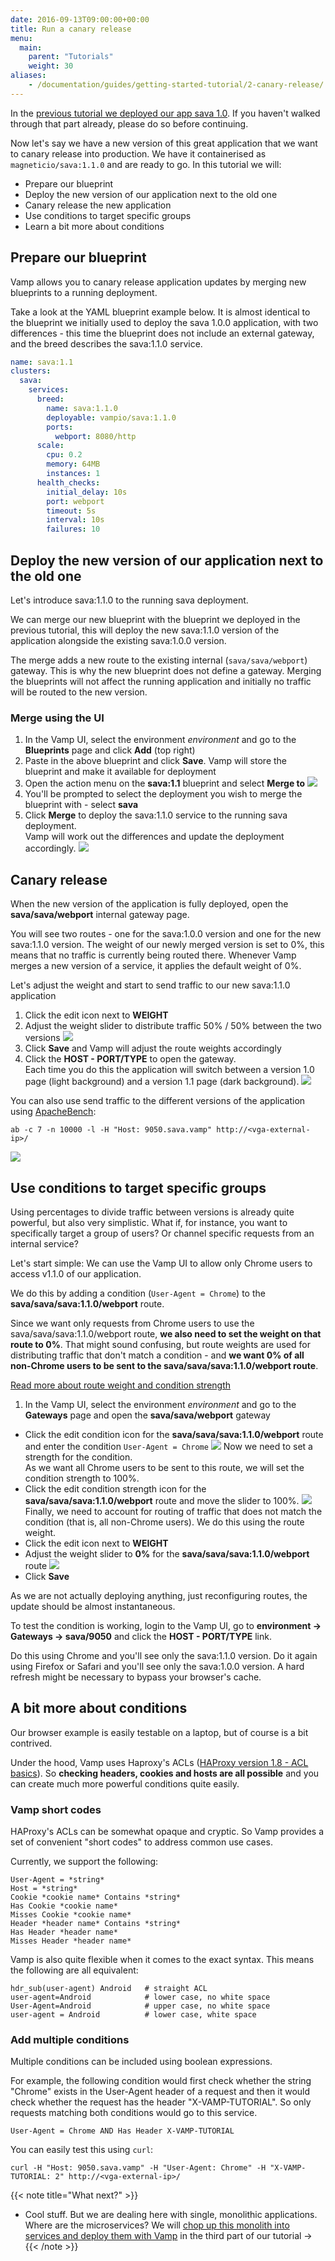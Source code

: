 ```yaml
---
date: 2016-09-13T09:00:00+00:00
title: Run a canary release
menu:
  main:
    parent: "Tutorials"
    weight: 30
aliases:
    - /documentation/guides/getting-started-tutorial/2-canary-release/
---
```


In the [previous tutorial we deployed our app sava 1.0](/documentation/tutorials/deploy-your-first-blueprint/). If you haven't walked through that part already, please do so before continuing.

Now let's say we have a new version of this great application that we want to canary release into production. We have it containerised as `magneticio/sava:1.1.0` and are ready to go. In this tutorial we will:

* Prepare our blueprint
* Deploy the new version of our application next to the old one
* Canary release the new application
* Use conditions to target specific groups
* Learn a bit more about conditions

## Prepare our blueprint

Vamp allows you to canary release application updates by merging new blueprints to a running deployment.

Take a look at the YAML blueprint example below. It is almost identical to the blueprint we initially used to deploy the sava 1.0.0 application, with two differences - this time the blueprint does not include an external gateway, and the breed describes the sava:1.1.0 service.

```yaml
name: sava:1.1
clusters:
  sava:
    services:
      breed:
        name: sava:1.1.0
        deployable: vampio/sava:1.1.0
        ports:
          webport: 8080/http
      scale:
        cpu: 0.2       
        memory: 64MB
        instances: 1
      health_checks:
        initial_delay: 10s
        port: webport
        timeout: 5s
        interval: 10s
        failures: 10          
```

## Deploy the new version of our application next to the old one

Let's introduce sava:1.1.0 to the running sava deployment.  

We can merge our new blueprint with the blueprint we deployed in the previous tutorial, this will deploy the new sava:1.1.0 version of the application alongside the existing sava:1.0.0 version.

The merge adds a new route to the existing internal (`sava/sava/webport`) gateway. This is why the new blueprint does not define a gateway. Merging the blueprints will not affect the running application and initially no traffic will be routed to the new version.

### Merge using the UI

1. In the Vamp UI, select the environment *environment* and go to the **Blueprints** page and click **Add** (top right)
2. Paste in the above blueprint and click **Save**. Vamp will store the blueprint and make it available for deployment 
3. Open the action menu on the **sava:1.1** blueprint and select **Merge to** 
  ![](/images/screens/v100/tut2/vampee-environment-blueprints-sava11-mergeto.png)
4. You'll be prompted to select the deployment you wish to merge the blueprint with - select **sava**
5. Click **Merge** to deploy the sava:1.1.0 service to the running sava deployment.  
  Vamp will work out the differences and update the deployment accordingly.
  ![](/images/screens/v100/tut2/vampee-environment-deployments-sava.png)

## Canary release

When the new version of the application is fully deployed, open the **sava/sava/webport** internal gateway page.

You will see two routes - one for the sava:1.0.0 version and one for the new sava:1.1.0 version. The weight of our newly merged version is set to 0%, this means that no traffic is currently being routed there. Whenever Vamp merges a new version of a service, it applies the default weight of 0%.

Let's adjust the weight and start to send traffic to our new sava:1.1.0 application

1. Click the edit icon next to **WEIGHT**
2. Adjust the weight slider to distribute traffic 50% / 50% between the two versions
  ![](/images/screens/v100/tut2/vampee-environment-gateways-sava-internal-editweights5050.png)
3. Click **Save** and Vamp will adjust the route weights accordingly
4. Click the **HOST - PORT/TYPE** to open the gateway.  
  Each time you do this the application will switch between a version 1.0 page (light background) and a version 1.1 page (dark background).
  ![](/images/screens/v100/tut2/vampee-environment-gateways-sava-internal-mono-canary.png)

You can also use send traffic to the different versions of the application using [ApacheBench](https://httpd.apache.org/docs/2.4/programs/ab.html):

```
ab -c 7 -n 10000 -l -H "Host: 9050.sava.vamp" http://<vga-external-ip>/
```

![](/images/screens/v100/tut2/vampee-environment-gateways-sava-internal-2routes.png)

## Use conditions to target specific groups

Using percentages to divide traffic between versions is already quite powerful, but also very simplistic.
What if, for instance, you want to specifically target a group of users? Or channel specific requests
from an internal service?

Let's start simple: We can use the Vamp UI to allow only Chrome users to access v1.1.0 of our application.

We do this by adding a condition (`User-Agent = Chrome`) to the **sava/sava/sava:1.1.0/webport** route.

Since we want only requests from Chrome users to use the sava/sava/sava:1.1.0/webport route, **we also need to set the weight on that route to 0%**. That might sound confusing, but route weights are used for distributing traffic that don't match a condition - and **we want 0% of all non-Chrome users to be sent to the sava/sava/sava:1.1.0/webport route**.

[Read more about route weight and condition strength](/documentation/using-vamp/gateways/#route-weight-and-condition-strength)

1. In the Vamp UI, select the environment *environment* and go to the **Gateways** page and open the **sava/sava/webport** gateway
* Click the edit condition icon for the **sava/sava/sava:1.1.0/webport** route and enter the condition `User-Agent = Chrome` 
  ![](/images/screens/v100/tut2/vampee-environment-gateways-sava-internal-editcondition.png)
  Now we need to set a strength for the condition.  
  As we want all Chrome users to be sent to this route, we will set the condition strength to 100%.
* Click the edit condition strength icon for the **sava/sava/sava:1.1.0/webport** route and move the slider to 100%.
  ![](/images/screens/v100/tut2/vampee-environment-gateways-sava-internal-editconditionweight.png)
  Finally, we need to account for routing of traffic that does not match the condition (that is, all non-Chrome users). We do this using the route weight.
* Click the edit icon next to **WEIGHT**
* Adjust the weight slider to **0%** for the **sava/sava/sava:1.1.0/webport** route
  ![](/images/screens/v100/tut2/vampee-environment-gateways-sava-internal-editweights1000.png)
* Click **Save**

As we are not actually deploying anything, just reconfiguring routes, the update should be almost instantaneous.

To test the condition is working, login to the Vamp UI, go to **environment → Gateways → sava/9050** and click the **HOST - PORT/TYPE** link.

Do this using Chrome and you'll see only the sava:1.1.0 version. Do it again using Firefox or Safari and you'll see only the sava:1.0.0 version. A hard refresh might be necessary to bypass your browser's cache.

## A bit more about conditions

Our browser example is easily testable on a laptop, but of course is a bit contrived. 

Under the hood, Vamp uses Haproxy's ACLs ([HAProxy version 1.8 - ACL basics](http://cbonte.github.io/haproxy-dconv/1.8/configuration.html#7.1)). So **checking headers, cookies and hosts are all possible** and you can create much more powerful conditions quite easily.

### Vamp short codes

HAProxy's ACLs can be somewhat opaque and cryptic. So Vamp provides a set of convenient "short codes"
to address common use cases.

Currently, we support the following:
```
User-Agent = *string*
Host = *string*
Cookie *cookie name* Contains *string*
Has Cookie *cookie name*
Misses Cookie *cookie name*
Header *header name* Contains *string*
Has Header *header name*
Misses Header *header name*
```

Vamp is also quite flexible when it comes to the exact syntax. This means the following are all equivalent:

```
hdr_sub(user-agent) Android   # straight ACL
user-agent=Android            # lower case, no white space
User-Agent=Android            # upper case, no white space
user-agent = Android          # lower case, white space
```

### Add multiple conditions
Multiple conditions can be included using boolean expressions.

For example, the following condition would first check whether the string "Chrome" exists in the User-Agent header of a request and then it would check whether the request has the header "X-VAMP-TUTORIAL". So only requests matching both conditions would go to this service.

```
User-Agent = Chrome AND Has Header X-VAMP-TUTORIAL
```

You can easily test this using `curl`:

```
curl -H "Host: 9050.sava.vamp" -H "User-Agent: Chrome" -H "X-VAMP-TUTORIAL: 2" http://<vga-external-ip>/
```

{{< note title="What next?" >}}
* Cool stuff. But we are dealing here with single, monolithic applications. Where are the microservices?  We will [chop up this monolith into services and deploy them with Vamp](/documentation/tutorials/split-a-monolith/) in the third part of our tutorial →
{{< /note >}}

